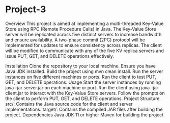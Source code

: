 # Project-3
Overview
This project is aimed at implementing a multi-threaded Key-Value Store using RPC (Remote Procedure Calls) in Java. The Key-Value Store server will be replicated across five distinct servers to increase bandwidth and ensure availability. A two-phase commit (2PC) protocol will be implemented for updates to ensure consistency across replicas. The client will be modified to communicate with any of the five KV replica servers and issue PUT, GET, and DELETE operations effectively.

Installation
Clone the repository to your local machine.
Ensure you have Java JDK installed.
Build the project using mvn clean install.
Run the server instances on five different machines or ports.
Run the client to test PUT, GET, and DELETE operations.
Usage
Start the server instances by running java -jar server.jar on each machine or port.
Run the client using java -jar client.jar to interact with the Key-Value Store servers.
Follow the prompts on the client to perform PUT, GET, and DELETE operations.
Project Structure
src/: Contains the Java source code for the client and server implementations.
target/: Contains the compiled JAR files after building the project.
Dependencies
Java JDK 11 or higher
Maven for building the project
